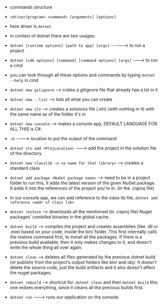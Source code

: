 - commands structure
- `<driver/program> <command> [arguments] [options]`
- here driver is `dotnet`
- in context of dotnet there are two usages:
- `dotnet [runtime options] [path to app] [args]` ------> to run a project
- `dotnet [sdk options] [command] [command options] [args]` ---> to run a cmd

- you can look through all these options and commands by typing `dotnet --help` in cmd

- `dotnet new gitignore` --> crates a gitignore file that already has a lot in it
- `dotnet new --list` --> lists all what you can create
- `dotnet new sln` --> creates a solutions file (.sln) (with nothing in it) with the same name as of the folder it's in
- `dotnet new console` --> makes a console app, DEFAULT LANGUAGE FOR ALL THIS is C#.
- -o <location/> ----> location to put the output of the command
- `dotnet sln add <ProjLocation>` ---> add the project in the solution file of the directory
- `dotnet new classlib -o <a name for that library>` --> creates a standard class
- `dotnet add package <NuGet package name>` --> need to be in a project folder to run this, it adds the latest version of the given NuGet package.
  It adds it into the references of the project you're in. (in the .csproj file)
- In our console app, we can add reference to the class lib file, `dotnet add reference <addr of class lib>`
- `dotnet restore` --> downloads all the mentioned (in .csproj file) Nuget packages' combiled binaries in the global cache.
- `dotnet build` --> compiles the project and creates assemblies (like .dll or .exe) based on your code, inside the bin/ folder. This first internally calls the restore command first, to install all the packages. If there is a previous build available, then it only makes changes to it, and doesn't write the whole thing all over again.
- `dotnet clean` --> deletes all files generated by the previous dotnet build (or publish) from the project’s output folders like bin/ and obj/.
  It doesn't delete the source code, just the build artifacts and it also doesn't affect the nuget packages.
- `dotnet rebuild` --> shortcut for: `dotnet clean` and then `dotnet build`
  this one redoes everything, since it cleans all the previous builds first.
- `dotnet run` ---> runs our application on the console.
